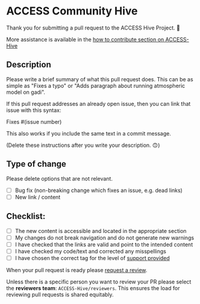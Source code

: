 # ACCESS Community Hive 

Thank you for submitting a pull request to the ACCESS Hive Project. 🎉

More assistance is available in the [how to contribute section on ACCESS-Hive](https://access-hive.org.au/about/contribute/)

## Description

Please write a brief summary of what this pull request does. This can be as simple as "Fixes a typo" or 
"Adds paragraph about running atmospheric model on gadi". 

If this pull request addresses an already open issue, then you can link that issue with this syntax: 

Fixes #(issue number)

This also works if you include the same text in a commit message.

(Delete these instructions after you write your description. 🙃)

<!-- This is an html comment so these instructions are not visible in your pull request
Now, if you really want to make the ACCESS-Hive developers life easier, consider filling up what follows. 😍

The following sections create checkboxes that you can "tick-off" after you've created your pull request. They are intended to help you to ensure your pull request will be accepted as easily as possible.  

If you find this intimidating or you don't really know what some of those bullet points mean, then just delete everything from here onwards. 🫣
-->


## Type of change

Please delete options that are not relevant.

- [ ] Bug fix (non-breaking change which fixes an issue, e.g. dead links)
- [ ] New link / content

## Checklist:

- [ ] The new content is accessible and located in the appropriate section
- [ ] My changes do not break navigation and do not generate new warnings
- [ ] I have checked that the links are valid and point to the intended content
- [ ] I have checked my code/text and corrected any misspellings
- [ ] I have chosen the correct tag for the level of [support provided](https://access-hive.org.au/#support)

When your pull request is ready please [request a review](https://docs.github.com/en/pull-requests/collaborating-with-pull-requests/proposing-changes-to-your-work-with-pull-requests/requesting-a-pull-request-review). 

Unless there is a specific person you want to review your PR please select the **reviewers team**: `ACCESS-Hive/reviewers`. This ensures the load for reviewing pull requests is shared equitably.
